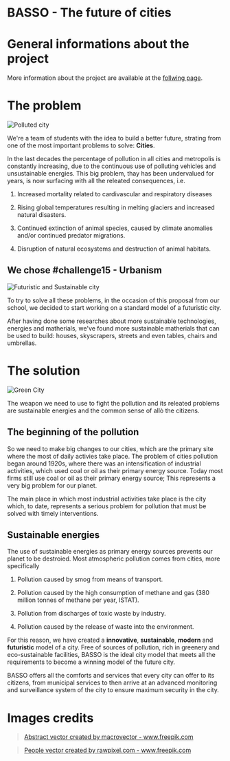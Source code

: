 # **BASSO** - The future of cities

# General informations about the project

More information about the project are available at the [follwing page](https://itisdalmine.edu.it/iscrizioni-per-attivita-eccellenze-seguilatuastella/).

# The problem

![Polluted city](https://user-images.githubusercontent.com/60041565/149776976-e3203aaa-4d0f-4e67-9bda-00911de0e3a1.jpg)

We're a team of students with the idea to build a better future, strating from one of the most important problems to solve: **Cities**.

In the last decades the percentage of pollution in all cities and metropolis is constantly increasing, due to the continuous use of polluting vehicles and unsustainable energies. This big problem, thay has been undervalued for years, is now surfacing with all the releated consequences, i.e.

1. Increased mortality related to cardivascular and respiratory diseases

2. Rising global temperatures resulting in melting glaciers and increased natural disasters.

3. Continued extinction of animal species, caused by climate anomalies and/or continued predator migrations.

4. Disruption of natural ecosystems and destruction of animal habitats.

## We chose **#challenge15 - Urbanism**

![Futuristic and Sustainable city](https://user-images.githubusercontent.com/60041565/149778936-2f0efa26-99e9-41d7-8cd5-f0c01d060b43.jpg)

To try to solve all these problems, in the occasion of this proposal from our school, we decided to start working on a standard model of a futuristic city.

After having done some researches about more sustainable technologies, energies and matherials, we've found more sustainable matherials that can be used to build: houses, skyscrapers, streets and even tables, chairs and umbrellas.

# The solution

![Green City](https://user-images.githubusercontent.com/60041565/149777715-1c175b61-ebf3-4bb7-8dbf-17e7fdaa1972.jpg)

The weapon we need to use to fight the pollution and its releated problems are sustainable energies and the common sense of allò the citizens.

## **The beginning of the pollution**

So we need to make big changes to our cities, which are the primary site where the most of daily activies take place. The problem of cities pollution began around 1920s, where there was an intensification of industrial activities, which used coal or oil as their primary energy source. Today most firms still use coal or oil as their primary energy source; This represents a very big problem for our planet.

The main place in which most industrial activities take place is the city which, to date, represents a serious problem for pollution that must be solved with timely interventions.

## **Sustainable energies**

The use of sustainable energies as primary energy sources prevents our planet to be destroied. Most atmospheric pollution comes from cities, more specifically

1. Pollution caused by smog from means of transport.

2. Pollution caused by the high consumption of methane and gas (380 million tonnes of methane per year, ISTAT).

3. Pollution from discharges of toxic waste by industry.

4. Pollution caused by the release of waste into the environment.

For this reason, we have created a **innovative**, **sustainable**, **modern** and **futuristic** model of a city. Free of sources of pollution, rich in greenery and eco-sustainable facilities, BASSO is the ideal city model that meets all the requirements to become a winning model of the future city.

BASSO offers all the comforts and services that every city can offer to its citizens, from municipal services to then arrive at an advanced monitoring and surveillance system of the city to ensure maximum security in the city.

# Images credits

> <a href='https://www.freepik.com/vectors/abstract'>Abstract vector created by macrovector - www.freepik.com</a>

> <a href='https://www.freepik.com/vectors/people'>People vector created by rawpixel.com - www.freepik.com</a>